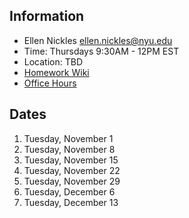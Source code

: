 ## Information

* Ellen Nickles ellen.nickles@nyu.edu
* Time: Thursdays 9:30AM - 12PM EST
* Location: TBD
* [Homework Wiki](https://github.com/ITPNYU/ICM-2022-Media/wiki/Homework-Ellen-06)
* [Office Hours](https://calendar.google.com/calendar/selfsched?sstoken=UUJBXzVpUFp3azhlfGRlZmF1bHR8MDk4NDA1OWMzNzEyMThhZjVkMTgzYWI3YmUxMWNmY2M)

## Dates

1. Tuesday, November 1
2. Tuesday, November 8
3. Tuesday, November 15
4. Tuesday, November 22
5. Tuesday, November 29
6. Tuesday, December 6
7. Tuesday, December 13
